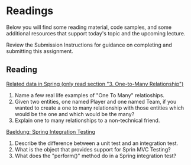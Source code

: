 # Readings

Below you will find some reading material, code samples, and some additional resources that support today's topic and the upcoming lecture.

Review the Submission Instructions for guidance on completing and submitting this assignment.

## Reading

[Related data in Spring (only read section "3. One-to-Many Relationship")](https://www.baeldung.com/spring-data-rest-relationships)

1. Name a few real life examples of "One To Many" relatioships.
2. Given two entities, one named Player and one named Team, if you wanted to create a one to many relationship with those entities which would be the one and which would be the many?
3. Explain one to many relationships to a non-technical friend.

[Baeldung: Spring Integration Testing](https://www.baeldung.com/integration-testing-in-spring)

1. Describe the difference between a unit test and an integration test.
2. What is the object that provides support for Sprin MVC Testing?
3. What does the "perform()" method do in a Spring integration test?
